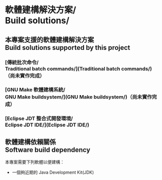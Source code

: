 # 軟體建構解決方案/<br />Build solutions/
## 本專案支援的軟體建構解決方案<br>Build solutions supported by this project
### [傳統批次命令/<br />Traditional batch commands/](Traditional batch commands/)（尚未實作完成）
### [GNU Make 軟體建構系統/<br />GNU Make buildsystem/](GNU Make buildsystem/)（尚未實作完成）
### [Eclipse JDT 整合式開發環境/<br />Eclipse JDT IDE/](Eclipse JDT IDE/)

## 軟體建構依賴關係<br />Software build dependency
本專案需要下列軟體以便建構：

* 一個夠近期的 Java Development Kit(JDK)